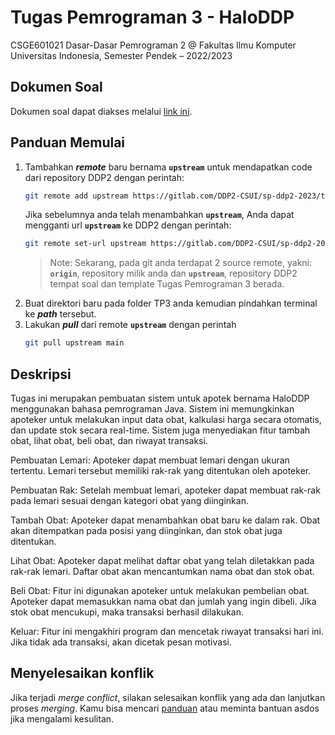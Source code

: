 # Tugas Pemrograman 3 - HaloDDP
CSGE601021 Dasar-Dasar Pemrograman 2 @ Fakultas Ilmu Komputer Universitas Indonesia,
Semester Pendek – 2022/2023

## Dokumen Soal
Dokumen soal dapat diakses melalui [link ini](https://docs.google.com/document/d/1OD_QE2gXS5XrUaqRq00KPYf2-Ure2KTbAzpJLi0zUcY).


## Panduan Memulai
1. Tambahkan ***remote*** baru bernama **`upstream`** untuk mendapatkan code dari repository DDP2 dengan perintah:
    ```bash
    git remote add upstream https://gitlab.com/DDP2-CSUI/sp-ddp2-2023/tp3-sp-ddp2.git
    ```
    Jika sebelumnya anda telah menambahkan **`upstream`**, Anda dapat mengganti url **`upstream`** ke DDP2 dengan perintah:
    ```bash
    git remote set-url upstream https://gitlab.com/DDP2-CSUI/sp-ddp2-2023/tp3-sp-ddp2.git
    ```
    > Note: Sekarang, pada git anda terdapat 2 source remote, yakni: **`origin`**, repository milik anda dan **`upstream`**, repository DDP2 tempat soal dan template Tugas Pemrograman 3 berada.
2. Buat direktori baru pada folder TP3 anda kemudian pindahkan terminal ke ***path*** tersebut.
3. Lakukan ***pull*** dari remote **`upstream`** dengan perintah 
    ```bash
    git pull upstream main
    ```

## Deskripsi
Tugas ini merupakan pembuatan sistem untuk apotek bernama HaloDDP menggunakan bahasa pemrograman Java. Sistem ini memungkinkan apoteker untuk melakukan input data obat, kalkulasi harga secara otomatis, dan update stok secara real-time. Sistem juga menyediakan fitur tambah obat, lihat obat, beli obat, dan riwayat transaksi.

Pembuatan Lemari: Apoteker dapat membuat lemari dengan ukuran tertentu. Lemari tersebut memiliki rak-rak yang ditentukan oleh apoteker.

Pembuatan Rak: Setelah membuat lemari, apoteker dapat membuat rak-rak pada lemari sesuai dengan kategori obat yang diinginkan.

Tambah Obat: Apoteker dapat menambahkan obat baru ke dalam rak. Obat akan ditempatkan pada posisi yang diinginkan, dan stok obat juga ditentukan.

Lihat Obat: Apoteker dapat melihat daftar obat yang telah diletakkan pada rak-rak lemari. Daftar obat akan mencantumkan nama obat dan stok obat.

Beli Obat: Fitur ini digunakan apoteker untuk melakukan pembelian obat. Apoteker dapat memasukkan nama obat dan jumlah yang ingin dibeli. Jika stok obat mencukupi, maka transaksi berhasil dilakukan. 

Keluar: Fitur ini mengakhiri program dan mencetak riwayat transaksi hari ini. Jika tidak ada transaksi, akan dicetak pesan motivasi.

## Menyelesaikan konflik

Jika terjadi *merge conflict*, silakan selesaikan konflik yang ada dan
lanjutkan proses *merging*. Kamu bisa mencari [panduan](https://githowto.com/resolving_conflicts) atau meminta bantuan asdos jika mengalami kesulitan.
